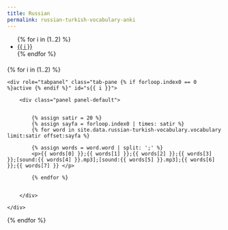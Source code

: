 ```yaml
---
title: Russian
permalink: russian-turkish-vocabulary-anki
---
```


<ul class="nav nav-pills" role="tablist">
{% for i in (1..2) %}
    <li role="presentation" class="{% if forloop.index0 == 0 %}active {% endif %}"><a href="#s{{ i }}" aria-controls="s{{ i }}" role="tab" data-toggle="tab">{{ i }}</a></li>
{% endfor %}
</ul>

<div style="margin-top:20px"></div>

<div class="tab-content">

{% for i in (1..2) %}

    <div role="tabpanel" class="tab-pane {% if forloop.index0 == 0 %}active {% endif %}" id="s{{ i }}">

        <div class="panel panel-default">

        
            {% assign satir = 20 %}
            {% assign sayfa = forloop.index0 | times: satir %}
            {% for word in site.data.russian-turkish-vocabulary.vocabulary limit:satir offset:sayfa %}
            
            {% assign words = word.word | split: ';' %}
            <p>{{ words[0] }};{{ words[1] }};{{ words[2] }};{{ words[3] }};[sound:{{ words[4] }}.mp3];[sound:{{ words[5] }}.mp3];{{ words[6] }};{{ words[7] }} </p>
                
            {% endfor %}


        </div>
    
    </div>

{% endfor %}
</div>
